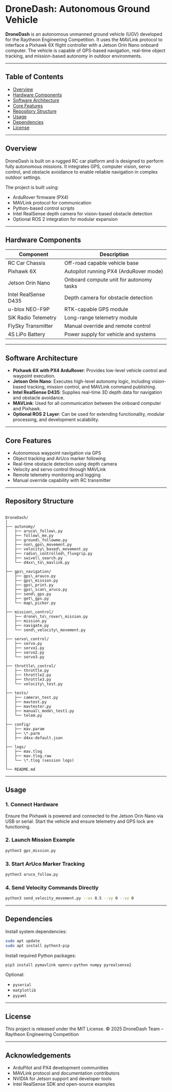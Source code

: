 
# DroneDash: Autonomous Ground Vehicle

**DroneDash** is an autonomous unmanned ground vehicle (UGV) developed for the Raytheon Engineering Competition. It uses the MAVLink protocol to interface a Pixhawk 6X flight controller with a Jetson Orin Nano onboard computer. The vehicle is capable of GPS-based navigation, real-time object tracking, and mission-based autonomy in outdoor environments.

---

## Table of Contents

- [Overview](#overview)
- [Hardware Components](#hardware-components)
- [Software Architecture](#software-architecture)
- [Core Features](#core-features)
- [Repository Structure](#repository-structure)
- [Usage](#usage)
- [Dependencies](#dependencies)
- [License](#license)

---

## Overview

DroneDash is built on a rugged RC car platform and is designed to perform fully autonomous missions. It integrates GPS, computer vision, servo control, and obstacle avoidance to enable reliable navigation in complex outdoor settings.

The project is built using:
- ArduRover firmware (PX4)
- MAVLink protocol for communication
- Python-based control scripts
- Intel RealSense depth camera for vision-based obstacle detection
- Optional ROS 2 integration for modular expansion

---

## Hardware Components

| Component               | Description                                 |
|------------------------|---------------------------------------------|
| RC Car Chassis         | Off-road capable vehicle base               |
| Pixhawk 6X             | Autopilot running PX4 (ArduRover mode)      |
| Jetson Orin Nano       | Onboard compute unit for autonomy tasks     |
| Intel RealSense D435   | Depth camera for obstacle detection         |
| u-blox NEO-F9P         | RTK-capable GPS module                      |
| SiK Radio Telemetry    | Long-range telemetry module                 |
| FlySky Transmitter     | Manual override and remote control          |
| 4S LiPo Battery        | Power supply for vehicle and systems        |

---

## Software Architecture

- **Pixhawk 6X with PX4 ArduRover**: Provides low-level vehicle control and waypoint execution.
- **Jetson Orin Nano**: Executes high-level autonomy logic, including vision-based tracking, mission control, and MAVLink command publishing.
- **Intel RealSense D435**: Supplies real-time 3D depth data for navigation and obstacle avoidance.
- **MAVLink**: Used for all communication between the onboard computer and Pixhawk.
- **Optional ROS 2 Layer**: Can be used for extending functionality, modular processing, and development scalability.

---

## Core Features

- Autonomous waypoint navigation via GPS
- Object tracking and ArUco marker following
- Real-time obstacle detection using depth camera
- Velocity and servo control through MAVLink
- Remote telemetry monitoring and logging
- Manual override capability with RC transmitter

---

## Repository Structure

```

DroneDash/
│
├── autonomy/
│   ├── aruco\_follow\.py
│   ├── follow\_me.py
│   ├── ground\_followme.py
│   ├── non\_gps\_movement.py
│   ├── velocity\_based\_movement.py
│   ├── radio\_controlled\_fluxgrip.py
│   ├── swivel\_search.py
│   └── d4xx\_to\_mavlink.py
│
├── gps\_navigation/
│   ├── gps\_arauco.py
│   ├── gps\_mission.py
│   ├── gps\_print.py
│   ├── gps\_scan\_aruco.py
│   ├── send\_gps.py
│   ├── get\_gps.py
│   └── map\_picker.py
│
├── mission\_control/
│   ├── drone\_to\_rover\_mission.py
│   ├── mission.py
│   ├── navigate.py
│   └── send\_velocity\_movement.py
│
├── servo\_control/
│   ├── servo.py
│   ├── servo1.py
│   ├── servo2.py
│   └── servo3.py
│
├── throttle\_control/
│   ├── throttle.py
│   ├── throttle2.py
│   ├── throttle3.py
│   └── velocity\_test.py
│
├── tests/
│   ├── camera\_test.py
│   ├── mavtest.py
│   ├── mavtester.py
│   ├── manual\_mode\_test1.py
│   └── telem.py
│
├── config/
│   ├── mav.param
│   ├── \*.parm
│   ├── d4xx-default.json
│
├── logs/
│   ├── mav.tlog
│   ├── mav.tlog.raw
│   └── \*.tlog (session logs)
│
└── README.md

````

---

## Usage

### 1. Connect Hardware
Ensure the Pixhawk is powered and connected to the Jetson Orin Nano via USB or serial. Start the vehicle and ensure telemetry and GPS lock are functioning.

### 2. Launch Mission Example
```bash
python3 gps_mission.py
````

### 3. Start ArUco Marker Tracking

```bash
python3 aruco_follow.py
```

### 4. Send Velocity Commands Directly

```bash
python3 send_velocity_movement.py --vx 0.5 --vy 0 --vz 0
```

---

## Dependencies

Install system dependencies:

```bash
sudo apt update
sudo apt install python3-pip
```

Install required Python packages:

```bash
pip3 install pymavlink opencv-python numpy pyrealsense2
```

Optional:

* `pyserial`
* `matplotlib`
* `pyyaml`

---

## License

This project is released under the MIT License.
© 2025 DroneDash Team – Raytheon Engineering Competition

---

## Acknowledgements

* ArduPilot and PX4 development communities
* MAVLink protocol and documentation contributors
* NVIDIA for Jetson support and developer tools
* Intel RealSense SDK and open-source examples

```


